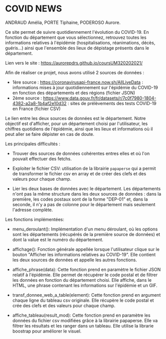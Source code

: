 # COVID NEWS

ANDRAUD Amélia, PORTE Tiphaine, PODEROSO Aurore.

Ce site permet de suivre quotidiennement l'évolution du COVID-19. En fonction du département que vous sélectionnez, retrouvez toutes les informations relatives à l'épidémie (hospitalisations, réanimations, décès, guéris...) ainsi que l'ensemble des lieux de dépistage présents dans le département.

Lien vers le site : https://aurorepdrs.github.io/coursUM320202021/


Afin de réaliser ce projet, nous avons utilisé 2 sources de données : 

- 1ère source : https://coronavirusapi-france.now.sh/AllLiveData : informations mises à jour quotidiennement sur l'épidémie du COVID-19 en fonction des départements et des régions (fichier JSON)
- 2ème source : https://www.data.gouv.fr/fr/datasets/r/7c0f7980-1804-4382-a2a8-1b4af2e10d32 : sites de prélèvements des tests COVID-19 en France (fichier CSV)

Le lien entre les deux sources de données est le département. Notre objectif est d'afficher, pour un département choisi par l'utilisateur, les chiffres quotidiens de l'épidémie, ainsi que les lieux et informations où il peut aller se faire dépister en cas de doute. 

Les principales difficultés : 

- Trouver des sources de données cohérentes entres elles et où l'on pouvait effectuer des fetchs.

- Exploiter le fichier CSV: utilisation de la librairie `papaperse` qui a permit de transformer le fichier csv en array et de créer des clefs et des valeurs pour chaque champ.

- Lier les deux bases de données avec le département. Les départements n'ont pas la même structure dans les deux sources de données : dans la première, les codes postaux sont de la forme "DEP-01" et, dans la seconde, il n'y a pas de colonne pour le département mais seulement l'adresse complète.

Les fonctions implémentées:

- menu_deroulant(): Implémentation d'un menu déroulant, où les options sont les départements (récupérés de la première source de données) et dont la value est le numéro du département. 

- affichage(): Fonction générale appellée lorsque l'utilisateur clique sur le bouton "Afficher les informations relatives au COVID-19". Elle contient les deux sources de données et appelle les autres fonctions. 

- affiche_phrase(data): Cette fonction prend en paramètre le fichier JSON relatif à l'épidémie. Elle permet de récupérer le code postal et de filtrer les données en fonction du département choisi. Elle affiche, dans le HTML, une phrase contenant les informations sur l'épidémie et un GIF.

- transf_donnee_web_a_table(element): Cette fonction prend en argument chaque ligne du tableau csv originale. Elle récupère le code postal et crée des clefs et des valeurs pour chaque champ.

- affiche_tableau(result_mod): Cette fonction prend en paramètre les données du fichier csv modifiées grâce à la librairie papaperse. Elle va filtrer les résultats et les ranger dans un tableau. Elle utilise la librarie boostrap pour améliorer le visuel. 


